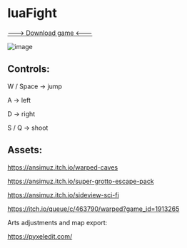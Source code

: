 # luaFight

[---> Download game <---](https://github.com/DeadMadman/luaFight/files/10861574/luaFight.zip)

![image](https://user-images.githubusercontent.com/31730144/222148067-8d7abe36-2dd1-4d7a-a2c2-27f50e3c7048.png)

## Controls: 

W / Space -> jump

A -> left

D -> right

S / Q -> shoot

## Assets: 

https://ansimuz.itch.io/warped-caves

https://ansimuz.itch.io/super-grotto-escape-pack

https://ansimuz.itch.io/sideview-sci-fi

https://itch.io/queue/c/463790/warped?game_id=1913265

Arts adjustments and map export:

https://pyxeledit.com/
